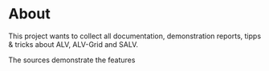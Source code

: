 # About

This project wants to collect all documentation, demonstration reports, tipps & tricks about ALV, ALV-Grid and SALV.

The sources demonstrate the features

